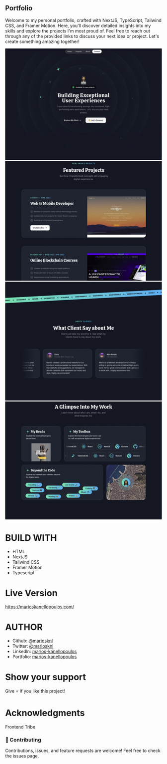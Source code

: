 ## Portfolio

Welcome to my personal portfolio, crafted with NextJS, TypeScript, Tailwind CSS, and Framer Motion. Here, you'll discover detailed insights into my skills and explore the projects I'm most proud of. Feel free to reach out through any of the provided links to discuss your next idea or project. Let's create something amazing together!

![Hero](./src/assets/images/hero.png)
![Projects](./src/assets/images/projects.png)
![Testimonials](./src/assets/images/testimonials.png)
![About](./src/assets/images/about_me.png)

# BUILD WITH

- HTML
- NextJS
- Tailwind CSS
- Framer Motion
- Typescript

# Live Version

https://marioskanellopoulos.com/

# AUTHOR

- Github: [@mariosknl](https://github.com/mariosknl)
- Twitter: [@mariosknl](https://x.com/MariosKnl)
- Linkedln: [marios-kanellopoulos](https://www.linkedin.com/in/marios-kanellopoulos)
- Portfolio: [marios-kanellopoulos](https://marioskanellopoulos.com/)

# Show your support

Give ⭐️ if you like this project!

# Acknowledgments

Frontend Tribe

### 🤝 Contributing

Contributions, issues, and feature requests are welcome!
Feel free to check the issues page.
